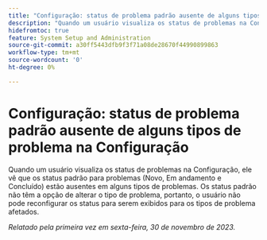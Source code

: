```yaml
---
title: "Configuração: status de problema padrão ausente de alguns tipos de problema na Configuração"
description: "Quando um usuário visualiza os status de problemas na Configuração, ele vê que os status padrão para problemas (Novo, Em andamento e Concluído) estão ausentes de alguns tipos de problemas. Os status padrão não têm a opção de alterar o tipo de ocorrência, de modo que o usuário não pode reconfigurar os status para serem exibidos para os tipos de ocorrência afetados."
hidefromtoc: true
feature: System Setup and Administration
source-git-commit: a30ff5443dfb9f3f71a08de28670f44990899863
workflow-type: tm+mt
source-wordcount: '0'
ht-degree: 0%

---
```



# Configuração: status de problema padrão ausente de alguns tipos de problema na Configuração

Quando um usuário visualiza os status de problemas na Configuração, ele vê que os status padrão para problemas (Novo, Em andamento e Concluído) estão ausentes em alguns tipos de problemas. Os status padrão não têm a opção de alterar o tipo de problema, portanto, o usuário não pode reconfigurar os status para serem exibidos para os tipos de problema afetados.

_Relatado pela primeira vez em sexta-feira, 30 de novembro de 2023._
